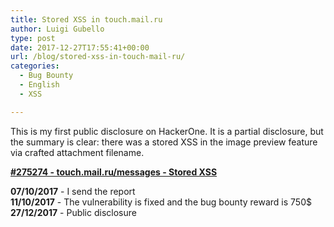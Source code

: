```yaml
---
title: Stored XSS in touch.mail.ru
author: Luigi Gubello
type: post
date: 2017-12-27T17:55:41+00:00
url: /blog/stored-xss-in-touch-mail-ru/
categories:
  - Bug Bounty
  - English
  - XSS

---
```

This is my first public disclosure on HackerOne. It is a partial disclosure, but the summary is clear: there was a stored XSS in the image preview feature via crafted attachment filename.

[**#275274 - touch.mail.ru/messages - Stored XSS**](https://hackerone.com/reports/275274)

**07/10/2017** - I send the report  
**11/10/2017** - The vulnerability is fixed and the bug bounty reward is 750$  
**27/12/2017** - Public disclosure

 